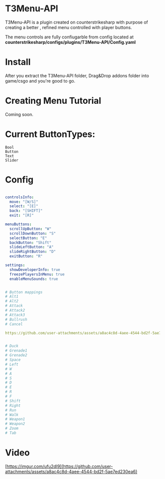 # T3Menu-API
T3Menu-API is a plugin created on counterstrikesharp with purpose of creating a better , refined menu controlled with player buttons.

The menu controls are fully confiugarble from config located at **counterstrikesharp/configs/plugins/T3Menu-API/Config.yaml**
# Install
After you extract the T3Menu-API folder, Drag&Drop addons folder into game/csgo and you're good to go.

# Creating Menu Tutorial
Coming soon.

# Current ButtonTypes:
```
Bool
Button
Text
Slider
```

# Config 
```yaml

controlsInfo:
  move: "[W/S]"
  select: "[E]"
  back: "[SHIFT]"
  exit: "[R]"

menuButtons:
  scrollUpButton: "W"
  scrollDownButton: "S"
  selectButton: "E"
  backButton: "Shift"
  slideLeftButton: "A"
  slideRightButton: "D"
  exitButton: "R"

settings:
  showDeveloperInfo: true
  freezePlayersInMenu: true
  enableMenuSounds: true


# Button mappings
# Alt1
# Alt2
# Attack
# Attack2
# Attack3
# Bullrush
# Cancel

https://github.com/user-attachments/assets/a8ac4c8d-4aee-4544-bd2f-5ae7ed230ea6


# Duck
# Grenade1
# Grenade2
# Space
# Left
# W
# A
# S
# D
# E
# R
# F
# Shift
# Right
# Run
# Walk
# Weapon1
# Weapon2
# Zoom
# Tab
```

# Video
[https://imgur.com/ufu2dI9](https://github.com/user-attachments/assets/a8ac4c8d-4aee-4544-bd2f-5ae7ed230ea6)

